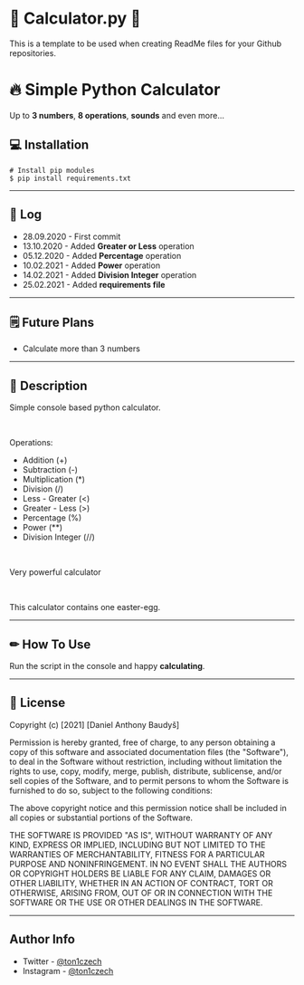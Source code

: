 # 🎂 Calculator.py 🎂
This is a template to be used when creating ReadMe files for your Github repositories.
# 🔥 **Simple Python Calculator**
Up to **3 numbers**, **8 operations**, **sounds** and even more...

## 💻 **Installation**

```console
# Install pip modules
$ pip install requirements.txt
```

---

## 📓 **Log**
* 28.09.2020 - First commit
* 13.10.2020 - Added **Greater or Less** operation
* 05.12.2020 - Added **Percentage** operation
* 10.02.2021 - Added **Power** operation
* 14.02.2021 - Added **Division Integer** operation
* 25.02.2021 - Added **requirements file**

---

## 🗒️ **Future Plans**
* Calculate more than 3 numbers

---

## 💭 **Description**

Simple console based python calculator.

<br />

Operations:
- Addition (+)
- Subtraction (-)
- Multiplication (*)
- Division (/)
- Less - Greater (<)
- Greater - Less (>)
- Percentage (%)
- Power (**)
- Division Integer (//)

<br />

Very powerful calculator

<br />

This calculator contains one easter-egg.

---

## ✏ **How To Use**

Run the script in the console and happy **calculating**.

---

## 📎 **License**

Copyright (c) [2021] [Daniel Anthony Baudyš]

Permission is hereby granted, free of charge, to any person obtaining a copy
of this software and associated documentation files (the "Software"), to deal
in the Software without restriction, including without limitation the rights
to use, copy, modify, merge, publish, distribute, sublicense, and/or sell
copies of the Software, and to permit persons to whom the Software is
furnished to do so, subject to the following conditions:

The above copyright notice and this permission notice shall be included in all
copies or substantial portions of the Software.

THE SOFTWARE IS PROVIDED "AS IS", WITHOUT WARRANTY OF ANY KIND, EXPRESS OR
IMPLIED, INCLUDING BUT NOT LIMITED TO THE WARRANTIES OF MERCHANTABILITY,
FITNESS FOR A PARTICULAR PURPOSE AND NONINFRINGEMENT. IN NO EVENT SHALL THE
AUTHORS OR COPYRIGHT HOLDERS BE LIABLE FOR ANY CLAIM, DAMAGES OR OTHER
LIABILITY, WHETHER IN AN ACTION OF CONTRACT, TORT OR OTHERWISE, ARISING FROM,
OUT OF OR IN CONNECTION WITH THE SOFTWARE OR THE USE OR OTHER DEALINGS IN THE
SOFTWARE.

---

## **Author Info**

- Twitter - [@ton1czech](https://twitter.com/ton1czech)
- Instagram - [@ton1czech](https://instagram.com/ton1czech)
